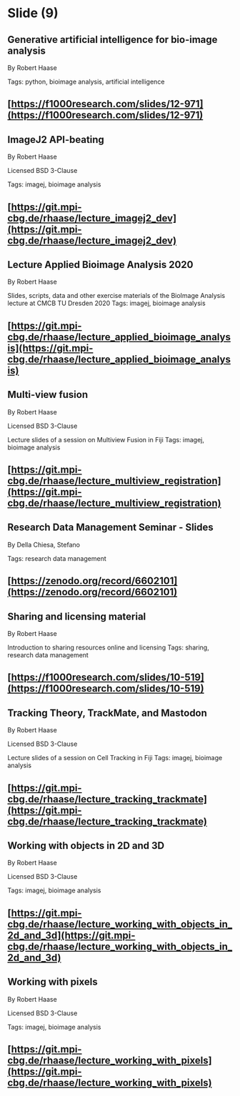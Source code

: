 # Slide (9)
## Generative artificial intelligence for bio-image analysis

By Robert Haase


Tags: python, bioimage analysis, artificial intelligence

[https://f1000research.com/slides/12-971](https://f1000research.com/slides/12-971)
---
## ImageJ2 API-beating

By Robert Haase

Licensed BSD 3-Clause


Tags: imagej, bioimage analysis

[https://git.mpi-cbg.de/rhaase/lecture_imagej2_dev](https://git.mpi-cbg.de/rhaase/lecture_imagej2_dev)
---
## Lecture Applied Bioimage Analysis 2020

By Robert Haase



Slides, scripts, data and other exercise materials of the BioImage Analysis lecture at CMCB TU Dresden 2020
Tags: imagej, bioimage analysis

[https://git.mpi-cbg.de/rhaase/lecture_applied_bioimage_analysis](https://git.mpi-cbg.de/rhaase/lecture_applied_bioimage_analysis)
---
## Multi-view fusion

By Robert Haase

Licensed BSD 3-Clause



Lecture slides of a session on Multiview Fusion in Fiji
Tags: imagej, bioimage analysis

[https://git.mpi-cbg.de/rhaase/lecture_multiview_registration](https://git.mpi-cbg.de/rhaase/lecture_multiview_registration)
---
## Research Data Management Seminar - Slides

By Della Chiesa, Stefano


Tags: research data management

[https://zenodo.org/record/6602101](https://zenodo.org/record/6602101)
---
## Sharing and licensing material

By Robert Haase



Introduction to sharing resources online and licensing
Tags: sharing, research data management

[https://f1000research.com/slides/10-519](https://f1000research.com/slides/10-519)
---
## Tracking Theory, TrackMate, and Mastodon

By Robert Haase

Licensed BSD 3-Clause



Lecture slides of a session on Cell Tracking in Fiji
Tags: imagej, bioimage analysis

[https://git.mpi-cbg.de/rhaase/lecture_tracking_trackmate](https://git.mpi-cbg.de/rhaase/lecture_tracking_trackmate)
---
## Working with objects in 2D and 3D

By Robert Haase

Licensed BSD 3-Clause


Tags: imagej, bioimage analysis

[https://git.mpi-cbg.de/rhaase/lecture_working_with_objects_in_2d_and_3d](https://git.mpi-cbg.de/rhaase/lecture_working_with_objects_in_2d_and_3d)
---
## Working with pixels

By Robert Haase

Licensed BSD 3-Clause


Tags: imagej, bioimage analysis

[https://git.mpi-cbg.de/rhaase/lecture_working_with_pixels](https://git.mpi-cbg.de/rhaase/lecture_working_with_pixels)
---
